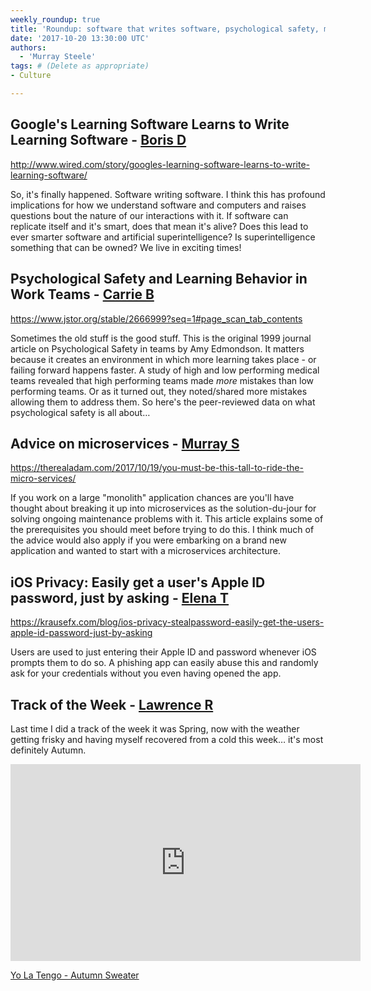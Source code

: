 ```yaml
---
weekly_roundup: true
title: 'Roundup: software that writes software, psychological safety, microserverices, and iOS privacy'
date: '2017-10-20 13:30:00 UTC'
authors:
  - 'Murray Steele'
tags: # (Delete as appropriate)
- Culture

---
```


## Google's Learning Software Learns to Write Learning Software - [Boris D](/people#boris-divjak)

http://www.wired.com/story/googles-learning-software-learns-to-write-learning-software/

So, it's finally happened. Software writing software. I think this has profound
implications for how we understand software and computers and raises questions
bout the nature of our interactions with it. If software can replicate itself
and it's smart, does that mean it's alive? Does this lead to ever smarter
software and artificial superintelligence? Is superintelligence something that
can be owned? We live in exciting times!

## Psychological Safety and Learning Behavior in Work Teams - [Carrie B](/people#carrie-bedingfield)

https://www.jstor.org/stable/2666999?seq=1#page_scan_tab_contents

Sometimes the old stuff is the good stuff. This is the original 1999 journal
article on Psychological Safety in teams by Amy Edmondson. It matters because
it creates an environment in which more learning takes place - or failing
forward happens faster. A study of high and low performing medical teams
revealed that high performing teams made *more* mistakes than low performing
teams. Or as it turned out, they noted/shared more mistakes allowing them to
address them. So here's the peer-reviewed data on what psychological safety is
all about…

## Advice on microservices - [Murray S](/people#murray-steele)

https://therealadam.com/2017/10/19/you-must-be-this-tall-to-ride-the-micro-services/

If you work on a large "monolith" application chances are you'll have thought
about breaking it up into microservices as the solution-du-jour for solving
ongoing maintenance problems with it.  This article explains some of the
prerequisites you should meet before trying to do this.  I think much of the
advice would also apply if you were embarking on a brand new application and
wanted to start with a microservices architecture.

## iOS Privacy: Easily get a user's Apple ID password, just by asking - [Elena T](/people#elena-tanasoiu)

https://krausefx.com/blog/ios-privacy-stealpassword-easily-get-the-users-apple-id-password-just-by-asking

Users are used to just entering their Apple ID and password whenever iOS prompts
them to do so. A phishing app can easily abuse this and randomly ask for your
credentials without you even having opened the app.

## Track of the Week - [Lawrence R](/people#lawrence-richards)

Last time I did a track of the week it was Spring, now with the weather getting
frisky and having myself recovered from a cold this week… it's most definitely
Autumn.

<iframe width="560" height="315" src="https://www.youtube.com/embed/UIkMeaAfIRw" frameborder="0" allowfullscreen></iframe>

[Yo La Tengo - Autumn Sweater](https://www.youtube.com/watch?v=UIkMeaAfIRw)
